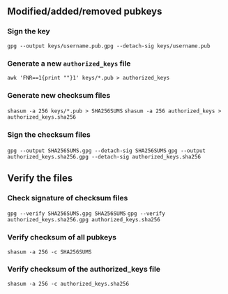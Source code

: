 ## Modified/added/removed pubkeys

### Sign the key

`gpg --output keys/username.pub.gpg --detach-sig keys/username.pub`

### Generate a new `authorized_keys` file

`awk 'FNR==1{print ""}1' keys/*.pub > authorized_keys`

### Generate new checksum files

`shasum -a 256 keys/*.pub > SHA256SUMS`
`shasum -a 256 authorized_keys > authorized_keys.sha256`

### Sign the checksum files

`gpg --output SHA256SUMS.gpg --detach-sig SHA256SUMS`
`gpg --output authorized_keys.sha256.gpg --detach-sig authorized_keys.sha256`


## Verify the files

### Check signature of checksum files

`gpg --verify SHA256SUMS.gpg SHA256SUMS`
`gpg --verify authorized_keys.sha256.gpg authorized_keys.sha256`

### Verify checksum of all pubkeys

`shasum -a 256 -c SHA256SUMS`

### Verify checksum of the authorized_keys file

`shasum -a 256 -c authorized_keys.sha256`

